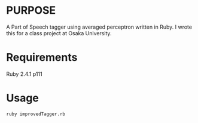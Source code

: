 # PURPOSE

A Part of Speech tagger using averaged perceptron written in Ruby.
I wrote this for a class project at Osaka University.

# Requirements

Ruby 2.4.1 p111

# Usage

	ruby improvedTagger.rb


